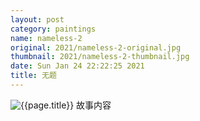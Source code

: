 ```yaml
---
layout: post
category: paintings
name: nameless-2
original: 2021/nameless-2-original.jpg
thumbnail: 2021/nameless-2-thumbnail.jpg
date: Sun Jan 24 22:22:25 2021
title: 无题
---
```


![{{page.title}}](/gallery/{{page.category}}/{{page.original}})
故事内容

